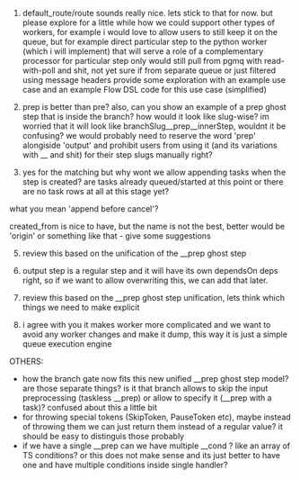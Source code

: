 1. default_route/route sounds really nice. lets stick to that for now.
but please explore for a little while how we could support other types of workers, for example
i would love to allow users to still keep it on the queue, but for example direct particular step to the python worker (which i will implement)
that will serve a role of a complementary processor for particular step only
would still pull from pgmq with read-with-poll and shit, not yet sure if from separate queue or just filtered using message headers
provide some exploration with an example use case and an example Flow DSL code for this use case (simplified)

2. prep is better than pre?
also, can you show an example of a prep ghost step that is inside the branch? how would it look like slug-wise? im worried that it will look like branchSlug__prep__innerStep, wouldnt it be confusing? we would probably need to reserve the word 'prep' alongiside 'output' and prohibit users from using it (and its variations with __ and shit) for their step slugs manually right?

3. yes for the  matching
but why wont we allow appending tasks when the step is created? are tasks already queued/started at this point or there are no task rows at all at this stage yet?

what you mean 'append before cancel'?

created_from is nice to have, but the name is not the best, better would be 'origin' or something like that - give some suggestions

5. review this based on the unification of the __prep ghost step

7. output step is a regular step and it will have its own dependsOn deps right, so if we want to allow overwriting this, we can add that later.

8. review this based on the __prep ghost step unification, lets think which things we need to make explicit

9. i agree with you it makes worker more complicated and we want to avoid any worker changes and make it dump, this way it is just a simple queue execution engine

OTHERS:

- how the branch gate now fits this new unified __prep ghost step model? are those separate things? is it that branch allows to skip the input preprocessing (taskless __prep) or allow to specify it (__prep with a task)? confused about this a little bit
- for throwing special tokens (SkipToken, PauseToken etc), maybe instead of throwing them we can just return them instead of a regular value? it should be easy to distinguis those probably
- if we have a single __prep can we have multiple __cond ? like an array of TS conditions? or this does not make sense and its just better to have one and have multiple conditions inside single handler?
